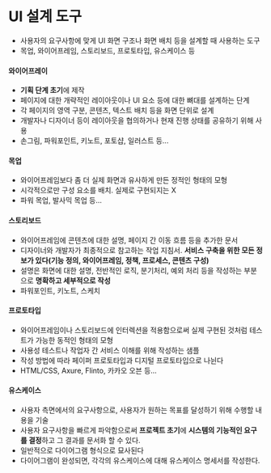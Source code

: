 # UI 설계 도구

- 사용자의 요구사항에 맞게 UI 화면 구조나 화면 배치 등을 설계할 때 사용하는 도구
- 목업, 와이어프레임, 스토리보드, 프로토타입, 유스케이스 등



#### 와이어프레이

- **기획 단계 초기**에 제작
- 페이지에 대한 개략적인 레이아웃이나 UI 요소 등에 대한 뼈대를 설계하는 단계
- 각 페이지의 영역 구분, 콘텐츠, 텍스트 배치 등을 화면 단위로 설계
- 개발자나 디자이너 등이 레이아웃을 협의하거나 현재 진행 상태를 공유하기 위해 사용
- 손그림, 파워포인트, 키노트, 포토샵, 일러스트 등...



#### 목업

- 와이어프레임보다 좀 더 실제 화면과 유사하게 만든 정적인 형태의 모형
- 시각적으로만 구성 요소를 배치. 실제로 구현되지는 X
- 파워 목업, 발사믹 목업 등...



#### 스토리보드

- 와이어프레임에 콘텐츠에 대한 설명, 페이지 간 이동 흐름 등을 추가한 문서
- 디자이너와 개발자가 최종적으로 참고하는 작업 지침서. **서비스 구축을 위한 모든 정보가 있다(기능 정의, 와이어프레임, 정책, 프로세스, 콘텐츠 구성)**
- 설명은 화면에 대한 설명, 전반적인 로직, 분기처리, 예외 처리 등을 작성하는 부분으로 **명확하고 세부적으로 작성**
- 파워포인트, 키노트, 스케치



#### 프로토타입

- 와이어프레임이나 스토리보드에 인터렉션을 적용함으로써 실제 구현된 것처럼 테스트가 가능한 동적인 형태의 모형
- 사용성 테스트나 작업자 간 서비스 이해를 위해 작성하는 샘플
- 작성 방법에 따라 페이퍼 프로토타입과 디지털 프로토타입으로 나뉜다
- HTML/CSS, Axure, Flinto, 카카오 오븐 등...



#### 유스케이스

- 사용자 측면에서의 요구사항으로, 사용자가 원하는 목표를 달성하기 위해 수행할 내용을 기술
- 사용자 요구사항을 빠르게 파악함으로써 **프로젝트 초기**에 **시스템의 기능적인 요구를 결정**하고 그 결과를 문서화 할 수 있다.
- 일반적으로 다이어그램 형식으로 묘사된다
- 다이어그램이 완성되면, 각각의 유스케이스에 대해 유스케이스 명세서를 작성한다.